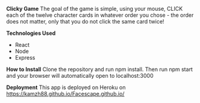 **Clicky Game**
The goal of the game is simple, using your mouse, CLICK each of the twelve character cards in whatever order you chose - the order does not matter, only that you do not click the same card twice!

**Technologies Used**
- React
- Node
- Express

**How to Install**
Clone the repository and run npm install. Then run npm start and your browser will automatically open to localhost:3000

**Deployment**
This app is deployed on Heroku on https://kamzh88.github.io/Facescape.github.io/
